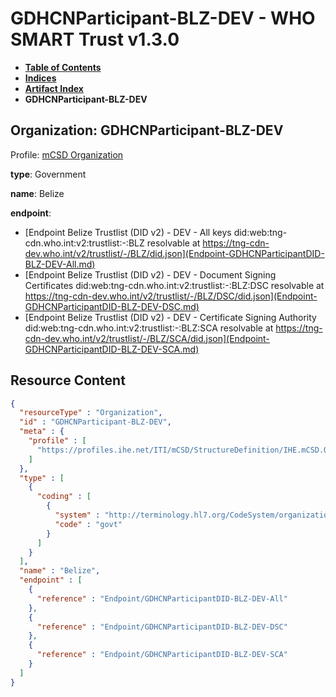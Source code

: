 # GDHCNParticipant-BLZ-DEV - WHO SMART Trust v1.3.0

* [**Table of Contents**](toc.md)
* [**Indices**](indices.md)
* [**Artifact Index**](artifacts.md)
* **GDHCNParticipant-BLZ-DEV**

## Organization: GDHCNParticipant-BLZ-DEV

Profile: [mCSD Organization](https://profiles.ihe.net/ITI/mCSD/4.0.0/StructureDefinition-IHE.mCSD.Organization.html)

**type**: Government

**name**: Belize

**endpoint**: 

* [Endpoint Belize Trustlist (DID v2) - DEV - All keys did:web:tng-cdn.who.int:v2:trustlist:-:BLZ resolvable at https://tng-cdn-dev.who.int/v2/trustlist/-/BLZ/did.json](Endpoint-GDHCNParticipantDID-BLZ-DEV-All.md)
* [Endpoint Belize Trustlist (DID v2) - DEV - Document Signing Certificates did:web:tng-cdn.who.int:v2:trustlist:-:BLZ:DSC resolvable at https://tng-cdn-dev.who.int/v2/trustlist/-/BLZ/DSC/did.json](Endpoint-GDHCNParticipantDID-BLZ-DEV-DSC.md)
* [Endpoint Belize Trustlist (DID v2) - DEV - Certificate Signing Authority did:web:tng-cdn.who.int:v2:trustlist:-:BLZ:SCA resolvable at https://tng-cdn-dev.who.int/v2/trustlist/-/BLZ/SCA/did.json](Endpoint-GDHCNParticipantDID-BLZ-DEV-SCA.md)



## Resource Content

```json
{
  "resourceType" : "Organization",
  "id" : "GDHCNParticipant-BLZ-DEV",
  "meta" : {
    "profile" : [
      "https://profiles.ihe.net/ITI/mCSD/StructureDefinition/IHE.mCSD.Organization"
    ]
  },
  "type" : [
    {
      "coding" : [
        {
          "system" : "http://terminology.hl7.org/CodeSystem/organization-type",
          "code" : "govt"
        }
      ]
    }
  ],
  "name" : "Belize",
  "endpoint" : [
    {
      "reference" : "Endpoint/GDHCNParticipantDID-BLZ-DEV-All"
    },
    {
      "reference" : "Endpoint/GDHCNParticipantDID-BLZ-DEV-DSC"
    },
    {
      "reference" : "Endpoint/GDHCNParticipantDID-BLZ-DEV-SCA"
    }
  ]
}

```
